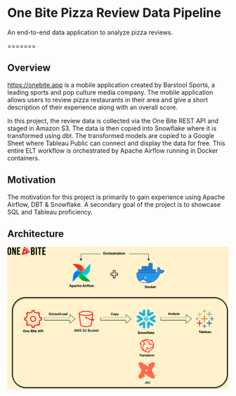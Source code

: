 # One Bite Pizza Review Data Pipeline

An end-to-end data application to analyze pizza reviews.

=======
## Overview
https://onebite.app is a mobile application created by Barstool Sports, a leading sports and pop culture media company. The mobile application allows users to review pizza restaurants in their area and give a short description of their experience along with an overall score.

In this project, the review data is collected via the One Bite REST API and staged in Amazon S3. The data is then copied into Snowflake where it is transformed using dbt. The transformed models are copied to a Google Sheet where Tableau Public can connect and display the data for free. This entire ELT workflow is orchestrated by Apache Airflow running in Docker containers.

## Motivation
The motivation for this project is primarily to gain experience using Apache Airflow, DBT & Snowflake. A secondary goal of the project is to showcase SQL and Tableau proficiency. 


## Architecture
<img src="https://github.com/alecryan88/one_bite/blob/main/architecture_diagram.png" width=100% height=70%>
